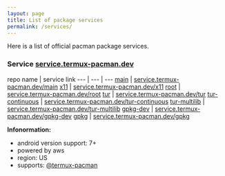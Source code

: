 ```yaml
---
layout: page
title: List of package services
permalink: /services/
---
```


Here is a list of official pacman package services.

### Service [service.termux-pacman.dev](https://service.termux-pacman.dev/)

repo name | service link
--- | --- | ---
[main](https://github.com/termux-pacman/termux-packages/tree/master/packages) | [service.termux-pacman.dev/main](https://service.termux-pacman.dev/main)
[x11](https://github.com/termux-pacman/termux-packages/tree/master/x11-packages) | [service.termux-pacman.dev/x11](https://service.termux-pacman.dev/x11)
[root](https://github.com/termux-pacman/termux-packages/tree/master/root-packages) | [service.termux-pacman.dev/root](https://service.termux-pacman.dev/root)
[tur](https://github.com/termux-pacman/tur/tree/master/tur) | [service.termux-pacman.dev/tur](https://service.termux-pacman.dev/tur)
[tur-continuous](https://github.com/termux-pacman/tur/tree/master/tur-continuous) | [service.termux-pacman.dev/tur-continuous](https://service.termux-pacman.dev/tur-continuous)
[tur-multilib](https://github.com/termux-pacman/tur/tree/master/tur-multilib) | [service.termux-pacman.dev/tur-multilib](https://service.termux-pacman.dev/tur-multilib)
[gpkg-dev](https://github.com/termux-pacman/glibc-packages/tree/main/gpkg-dev) | [service.termux-pacman.dev/gpkg-dev](https://service.termux-pacman.dev/gpkg-dev)
[gpkg](https://github.com/termux-pacman/glibc-packages/tree/main/gpkg) | [service.termux-pacman.dev/gpkg](https://service.termux-pacman.dev/gpkg)

**Infonormation:**
- android version support: 7+
- powered by aws
- region: US
- supports: [@termux-pacman](https://github.com/termux-pacman)
